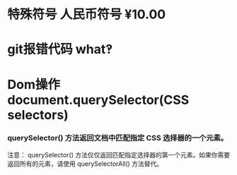  # 特殊符号  人民币符号 &yen;10.00
 # git报错代码 what‽

# Dom操作 document.querySelector(CSS selectors)
### querySelector() 方法返回文档中匹配指定 CSS 选择器的一个元素。

注意： querySelector() 方法仅仅返回匹配指定选择器的第一个元素。如果你需要返回所有的元素，请使用 querySelectorAll() 方法替代。